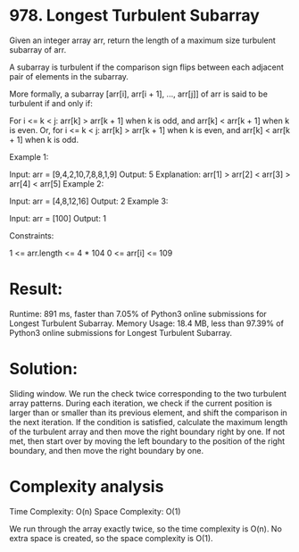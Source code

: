 # 978. Longest Turbulent Subarray

Given an integer array arr, return the length of a maximum size turbulent subarray of arr.

A subarray is turbulent if the comparison sign flips between each adjacent pair of elements in the subarray.

More formally, a subarray [arr[i], arr[i + 1], ..., arr[j]] of arr is said to be turbulent if and only if:

For i <= k < j:
arr[k] > arr[k + 1] when k is odd, and
arr[k] < arr[k + 1] when k is even.
Or, for i <= k < j:
arr[k] > arr[k + 1] when k is even, and
arr[k] < arr[k + 1] when k is odd.
 

Example 1:

Input: arr = [9,4,2,10,7,8,8,1,9]
Output: 5
Explanation: arr[1] > arr[2] < arr[3] > arr[4] < arr[5]
Example 2:

Input: arr = [4,8,12,16]
Output: 2
Example 3:

Input: arr = [100]
Output: 1
 

Constraints:

1 <= arr.length <= 4 * 104
0 <= arr[i] <= 109

# Result:

Runtime: 891 ms, faster than 7.05% of Python3 online submissions for Longest Turbulent Subarray.
Memory Usage: 18.4 MB, less than 97.39% of Python3 online submissions for Longest Turbulent Subarray.

# Solution:

Sliding window. We run the check twice corresponding to the two turbulent array patterns. During each iteration, we check if the current position is larger than or smaller than its previous element, and shift the comparison in the next iteration. If the condition is satisfied, calculate the maximum length of the turbulent array and then move the right boundary right by one. If not met, then start over by moving the left boundary to the position of the right boundary, and then move the right boundary by one.

# Complexity analysis

Time Complexity: O(n)
Space Complexity: O(1)

We run through the array exactly twice, so the time complexity is O(n).
No extra space is created, so the space complexity is O(1).